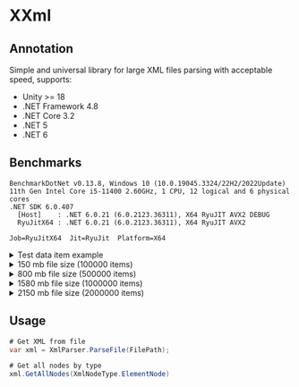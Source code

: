 # XXml

## Annotation
Simple and universal library for large XML files parsing with acceptable speed, supports:
- Unity >= 18
- .NET Framework 4.8
- .NET Core 3.2
- .NET 5
- .NET 6

## Benchmarks
```
BenchmarkDotNet v0.13.8, Windows 10 (10.0.19045.3324/22H2/2022Update)
11th Gen Intel Core i5-11400 2.60GHz, 1 CPU, 12 logical and 6 physical cores
.NET SDK 6.0.407
  [Host]    : .NET 6.0.21 (6.0.2123.36311), X64 RyuJIT AVX2 DEBUG
  RyuJitX64 : .NET 6.0.21 (6.0.2123.36311), X64 RyuJIT AVX2

Job=RyuJitX64  Jit=RyuJit  Platform=X64  
```

<details>
  <summary>Test data item example</summary>

<?xml version="1.0" encoding="UTF-8"?>
    <TICKET xmlns:xsi="http://www.w3.org/2001/XMLSchema-instance"
        xsi:noNamespaceSchemaLocation="MessagesFlow.xsd">

    <Rec Action="I" TransactionDate="2023-07-10T10:30:00" OperationDate="2023-07-10T10:00:00"
         Operation="Operation 1" TicketId="123456789012" TicketKindId="987654321098"
         TicketKindName="Ticket Kind 1" TicketTypeId="246813579024" TicketTypeName="Ticket Type 1"
         CardId="135792468013" Par="Par 1" BINCard="123456" DbsProgrammId="357913456082"
         DbsProgrammName="Discount Program 1" Payment="1000" Price="10.50" DiscountedPrice="9.50"
         Aggregation="246813579035" RRN="987654321" UTRNO="123456789" Amount="10.50"
         BankDate="2023-07-10T00:00:00" DateOfFinancialPayment="2023-07-10" ClearingDate="2023-07-11"
         SettlementDate="2023-07-12" RouteId="135792468035" RouteNumber="123456789" RouteName="Route 1"
         RouteIdentifier="RouteIdentifier 1" TerminalLogicalNumber="987654321" TerminalSerialNumber="135792468"
         BankTerminalId="BankTerminal 1" FirmId="246813579035" MerchantId="357913456024"
         VehicleRegistrationNumber="Vehicle 1" ConductorCard="987654321" ConductorName="Conductor 1"
         PrepaidTicketId="357913456024" OfficialCarrierId="135792468035" OfficialCarrierName="Carrier 1"
         OfficialCarrierInn="987654321" OfficialFsTax="135792468" OfficialFsInn="246813579"
         TransportCarrierId="135792468035" TransportCarrierName="Carrier 2" TransportCarrierInn="987654321"
         TransportFsTax="135792468" TransportFsInn="246813579" MunicipalityId="246813579035"
         MunicipalityName="Municipality 1" OpeningShift="2023-07-10T08:00:00" ClosingShift="2023-07-10T16:00:00"
         FlightNumber="123.45" VehicleNumber="Vehicle Number 1" FinancialTicketDate="2023-07-10T10:00:00"
         FiscalDataId="135792468035" FiscalDataFD="Fiscal Data 1" />
    </TICKET>
    
</details>

<details>
  <summary>150 mb file size (100000 items)</summary>

| Method               | Mean     | Error   | StdDev   | Ratio | RatioSD | Gen0      | Allocated native memory | Native memory leak | Allocated   | Alloc Ratio |
|--------------------- |---------:|--------:|---------:|------:|--------:|----------:|------------------------:|-------------------:|------------:|------------:|
| XXml                 | 382.2 ms | 7.31 ms | 18.87 ms |  1.00 |    0.00 |         - |              507,294 KB |                  - |     1.02 KB |        1.00 |
| System.Xml.XmlReader | 421.6 ms | 6.24 ms |  5.83 ms |  1.10 |    0.05 | 4000.0000 |                    0 KB |                  - | 29161.63 KB |   28,493.81 |

</details>

<details>
  <summary>800 mb file size (500000 items)</summary>
  
| Method               | Mean     | Error   | StdDev   | Ratio | RatioSD | Gen0      | Allocated native memory | Native memory leak | Allocated  | Alloc Ratio |
|--------------------- |---------:|--------:|---------:|------:|--------:|----------:|------------------------:|-------------------:|-----------:|------------:|
| XXml                 | 404.4 ms | 8.79 ms | 25.37 ms |  1.00 |    0.00 |         - |              507,294 KB |                  - |    1.02 KB |        1.00 |
| System.Xml.XmlReader | 433.6 ms | 8.62 ms | 12.91 ms |  1.08 |    0.08 | 4000.0000 |                    0 KB |                  - | 29149.8 KB |   28,482.25 |

</details>

<details>
  <summary>1580 mb file size (1000000 items)</summary>
  
| Method               | Mean     | Error   | StdDev   | Ratio | RatioSD | Gen0      | Allocated native memory | Native memory leak | Allocated  | Alloc Ratio |
|--------------------- |---------:|--------:|---------:|------:|--------:|----------:|------------------------:|-------------------:|-----------:|------------:|
| XXml                 | 384.9 ms | 7.69 ms | 15.70 ms |  1.00 |    0.00 |         - |              507,294 KB |                  - |    1.02 KB |        1.00 |
| System.Xml.XmlReader | 424.1 ms | 8.39 ms |  7.85 ms |  1.10 |    0.04 | 4000.0000 |                    0 KB |                  - | 29149.8 KB |   28,482.25 |

</details>

<details>
  <summary>2150 mb file size (2000000 items)</summary>
  
| Method               | Mean     | Error   | StdDev   | Ratio | RatioSD | Gen0      | Allocated native memory | Native memory leak | Allocated   | Alloc Ratio |
|--------------------- |---------:|--------:|---------:|------:|--------:|----------:|------------------------:|-------------------:|------------:|------------:|
| XXml                 | 389.2 ms | 7.71 ms | 20.19 ms |  1.00 |    0.00 |         - |              507,294 KB |                  - |     1.02 KB |        1.00 |
| System.Xml.XmlReader | 428.4 ms | 8.43 ms | 12.87 ms |  1.09 |    0.07 | 4000.0000 |                    0 KB |                  - | 29150.01 KB |   28,482.45 |

</details>

## Usage

```csharp
# Get XML from file
var xml = XmlParser.ParseFile(FilePath);

# Get all nodes by type
xml.GetAllNodes(XmlNodeType.ElementNode)
```
